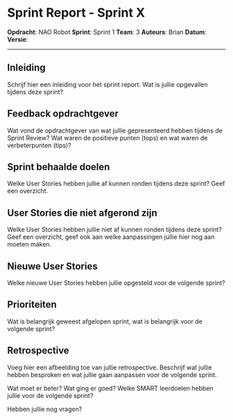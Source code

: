 # Sprint Report - Sprint X
**Opdracht**: NAO Robot
**Sprint**: Sprint 1
**Team**: 3
**Auteurs**:  Brian
**Datum**:  \
**Versie**: 

---

## Inleiding

Schrijf hier een inleiding voor het sprint report. Wat is jullie opgevallen tijdens deze sprint?

## Feedback opdrachtgever

Wat vond de opdrachtgever van wat jullie gepresenteerd hebben tijdens de Sprint Review? Wat waren de positieve punten (tops) en wat waren de verbeterpunten (tips)?

## Sprint behaalde doelen

Welke User Stories hebben jullie af kunnen ronden tijdens deze sprint? Geef een overzicht.

## User Stories die niet afgerond zijn

Welke User Stories hebben jullie niet af kunnen ronden tijdens deze sprint? Geef een overzicht, geef ook aan welke aanpassingen jullie hier nog aan moeten maken.

## Nieuwe User Stories

Welke nieuwe User Stories hebben jullie opgesteld voor de volgende sprint?

## Prioriteiten

Wat is belangrijk geweest afgelopen sprint, wat is belangrijk voor de volgende sprint?

## Retrospective

Voeg hier een afbeelding toe van jullie retrospective. Beschrijf wat jullie hebben besproken en wat jullie gaan aanpassen voor de volgende sprint.

Wat moet er beter? Wat ging er goed? Welke SMART leerdoelen hebben jullie voor de volgende sprint?

Hebben jullie nog vragen?
